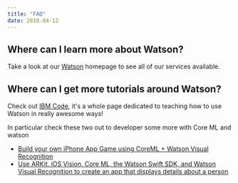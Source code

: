 ```yaml
---
title: "FAQ"
date: 2018-04-12
---
```


## Where can I learn more about Watson?
Take a look at our [Watson](https://www.ibm.com/watson/) homepage to see all of our services available.

## Where can I get more tutorials around Watson?
Check out [IBM Code](https://developer.ibm.com/code/), it's a whole page dedicated to teaching how to use Watson in really awesome ways!

In particular check these two out to developer some more with Core ML and watson
* [Build your own iPhone App Game using CoreML + Watson Visual Recognition](https://developer.ibm.com/code/patterns/build-an-ios-game-powered-by-core-ml-and-watson-visual-recognition/)
* [Use ARKit, iOS Vision, Core ML, the Watson Swift SDK, and Watson Visual Recognition to create an app that displays details about a person](https://developer.ibm.com/code/patterns/create-an-augmented-reality-application-with-facial-detection/)
